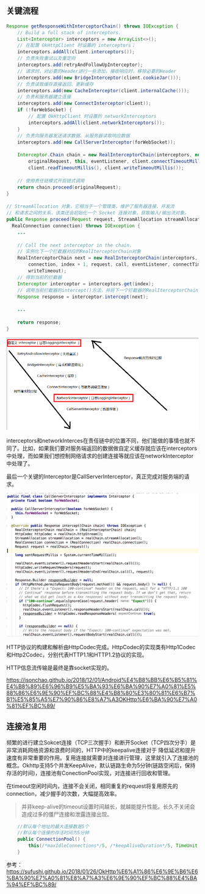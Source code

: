 
## 关键流程
```java
Response getResponseWithInterceptorChain() throws IOException {
    // Build a full stack of interceptors.
    List<Interceptor> interceptors = new ArrayList<>();
    // 在配置 OkHttpClient 时设置的 interceptors；
    interceptors.addAll(client.interceptors());
    // 负责失败重试以及重定向
    interceptors.add(retryAndFollowUpInterceptor);
    // 请求时，对必要的Header进行一些添加，接收响应时，移除必要的Header
    interceptors.add(new BridgeInterceptor(client.cookieJar()));
    // 负责读取缓存直接返回、更新缓存
    interceptors.add(new CacheInterceptor(client.internalCache()));
    // 负责和服务器建立连接
    interceptors.add(new ConnectInterceptor(client));
    if (!forWebSocket) {
        // 配置 OkHttpClient 时设置的 networkInterceptors
        interceptors.addAll(client.networkInterceptors());
    }
    // 负责向服务器发送请求数据、从服务器读取响应数据
    interceptors.add(new CallServerInterceptor(forWebSocket));

    Interceptor.Chain chain = new RealInterceptorChain(interceptors, null, null, null, 0,
        originalRequest, this, eventListener, client.connectTimeoutMillis(),
        client.readTimeoutMillis(), client.writeTimeoutMillis());

    // 使用责任链模式开启链式调用
    return chain.proceed(originalRequest);
}

// StreamAllocation 对象，它相当于一个管理类，维护了服务器连接、并发流
// 和请求之间的关系，该类还会初始化一个 Socket 连接对象，获取输入/输出流对象。
public Response proceed(Request request, StreamAllocation streamAllocation, HttpCodec httpCodec,
  RealConnection connection) throws IOException {
    ...

    // Call the next interceptor in the chain.
    // 实例化下一个拦截器对应的RealIterceptorChain对象
    RealInterceptorChain next = new RealInterceptorChain(interceptors, streamAllocation, httpCodec,
        connection, index + 1, request, call, eventListener, connectTimeout, readTimeout,
        writeTimeout);
    // 得到当前的拦截器
    Interceptor interceptor = interceptors.get(index);
    // 调用当前拦截器的intercept()方法，并将下一个拦截器的RealIterceptorChain对象传递下去,最后得到响应
    Response response = interceptor.intercept(next);

    ...

    return response;
}
```

![okhttp](./assets/47.png)

interceptors和networkInterces在责任链中的位置不同，他们能做的事情也就不同了。比如，如果我们要对服务端返回的数据做自定义缓存就应该在interceptors中处理，而如果我们想控制网络请求的创建连接等就应该在networkInterceptor中处理了。

最后一个关键的Interceptor是CallServerInterceptor，真正完成对服务端的请求。

![okhttp](./assets/46.png)

HTTP协议的构建和解析由HttpCodec完成。HttpCodec的实现类有Http1Codec和Http2Codec，分别代表HTTP1.1和HTTP1.2协议的实现。

HTTP信息流传输是最终是靠socket实现的。

<https://jsonchao.github.io/2018/12/01/Android%E4%B8%BB%E6%B5%81%E4%B8%89%E6%96%B9%E5%BA%93%E6%BA%90%E7%A0%81%E5%88%86%E6%9E%90%EF%BC%88%E4%B8%80%E3%80%81%E6%B7%B1%E5%85%A5%E7%90%86%E8%A7%A3OKHttp%E6%BA%90%E7%A0%81%EF%BC%89/>


## 连接池复用
频繁的进行建立Sokcet连接（TCP三次握手）和断开Socket（TCP四次分手）是非常消耗网络资源和浪费时间的，HTTP中的keepalive连接对于 降低延迟和提升速度有非常重要的作用。复用连接就需要对连接进行管理，这里就引入了连接池的概念。Okhttp支持5个并发KeepAlive，默认链路生命为5分钟(链路空闲后，保持存活的时间)，连接池有ConectionPool实现，对连接进行回收和管理。

在timeout空闲时间内，连接不会关闭，相同重复的request将复用原先的connection，减少握手的次数，大幅提高效率。
> 并非keep-alive的timeout设置时间越长，就越能提升性能。长久不关闭会造成过多的僵尸连接和泄露连接出现。
```java
    //默认每个地址的最大连接数是5个
    //默认每个连接的存活时间为5分钟
    public ConnectionPool() {
        this(/*maxIdleConnections*/5, /*keepAliveDuration*/5, TimeUnit.MINUTES);
    }
```
参考：<https://sufushi.github.io/2018/01/26/OkHttp%E6%A1%86%E6%9E%B6%E6%BA%90%E7%A0%81%E8%A7%A3%E6%9E%90%EF%BC%88%E4%BA%94%EF%BC%89/>


